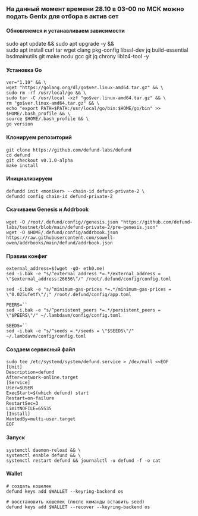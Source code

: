 ### На данный момент времени 28.10 в 03-00 по МСК можно подать Gentx для отбора в актив сет
#### Обновляемся и устанавливаем зависимости
sudo apt update && sudo apt upgrade -y && \
sudo apt install curl tar wget clang pkg-config libssl-dev jq build-essential bsdmainutils git make ncdu gcc git jq chrony liblz4-tool -y

#### Установка Go
```
ver="1.19" && \
wget "https://golang.org/dl/go$ver.linux-amd64.tar.gz" && \
sudo rm -rf /usr/local/go && \
sudo tar -C /usr/local -xzf "go$ver.linux-amd64.tar.gz" && \
rm "go$ver.linux-amd64.tar.gz" && \
echo "export PATH=$PATH:/usr/local/go/bin:$HOME/go/bin" >> $HOME/.bash_profile && \
source $HOME/.bash_profile && \
go version
```

#### Клонируем репозиторий 
```
git clone https://github.com/defund-labs/defund
cd defund
git checkout v0.1.0-alpha
make install
```

#### Инициализируем 
```
defundd init <moniker> --chain-id defund-private-2 \
defundd config chain-id defund-private-2
```

#### Скачиваем Genesis и Addrbook
```
wget -O /root/.defund/config//genesis.json "https://github.com/defund-labs/testnet/blob/main/defund-private-2/pre-genesis.json"
wget -O $HOME/.defund/config/addrbook.json https://raw.githubusercontent.com/sowell-owen/addrbooks/main/defund/addrbook.json
```
#### Правим конфиг
```
external_address=$(wget -qO- eth0.me)
sed -i.bak -e "s/^external_address *=.*/external_address = \"$external_address:26656\"/" /root/.defund/config/config.toml

sed -i.bak -e "s/^minimum-gas-prices *=.*/minimum-gas-prices = \"0.025ufetf\"/;" /root/.defund/config/app.toml

PEERS=``
sed -i.bak -e "s/^persistent_peers *=.*/persistent_peers = \"$PEERS\"/" ~/.lambdavm/config/config.toml

SEEDS=``
sed -i.bak -e "s/^seeds =.*/seeds = \"$SEEDS\"/" ~/.lambdavm/config/config.toml
```

#### Создаем сервисный файл
```
sudo tee /etc/systemd/system/defund.service > /dev/null <<EOF
[Unit]
Description=defund
After=network-online.target
[Service]
User=$USER
ExecStart=$(which defund) start
Restart=on-failure
RestartSec=3
LimitNOFILE=65535
[Install]
WantedBy=multi-user.target
EOF
```
#### Запуск
```
systemctl daemon-reload && \
systemctl enable defund && \
systemctl restart defund && journalctl -u defund -f -o cat
```
#### Wallet
```
# создать кошелек
defund keys add $WALLET --keyring-backend os

# восстановить кошелек (после команды вставить seed)
defund keys add $WALLET --recover --keyring-backend os
```

